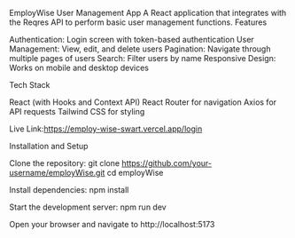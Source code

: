 
EmployWise User Management App
A React application that integrates with the Reqres API to perform basic user management functions.
Features

Authentication: Login screen with token-based authentication
User Management: View, edit, and delete users
Pagination: Navigate through multiple pages of users
Search: Filter users by name
Responsive Design: Works on mobile and desktop devices

Tech Stack

React (with Hooks and Context API)
React Router for navigation
Axios for API requests
Tailwind CSS for styling

Live Link:https://employ-wise-swart.vercel.app/login

Installation and Setup

Clone the repository:
git clone https://github.com/your-username/employWise.git
cd employWise

Install dependencies:
npm install

Start the development server:
npm run dev

Open your browser and navigate to http://localhost:5173
